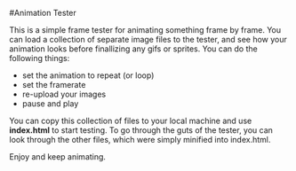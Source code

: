 #Animation Tester

This is a simple frame tester for animating something frame by frame. You can load a collection of separate image files to the tester, and see how your animation looks before finallizing any gifs or sprites. You can do the following things:

* set the animation to repeat (or loop)
* set the framerate
* re-upload your images
* pause and play

You can copy this collection of files to your local machine and use **index.html** to start testing. To go through the guts of the tester, you can look through the other files, which were simply minified into index.html.

Enjoy and keep animating.
